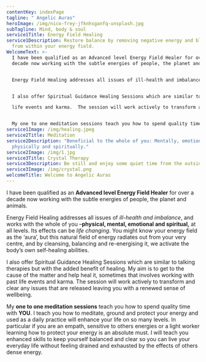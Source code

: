 ```yaml
---
contentKey: indexPage
tagline: " Angelic Auras"
heroImage: /img/nico-frey-jfknhsganfq-unsplash.jpg
subTagline: Mind, body & soul
service1Title: Energy Field Healing
service1Description: Restore balance by removing negative energy and blockages
  from within your energy field.
WelcomeText: >-
  I have been qualified as an Advanced level Energy Field Healer for over a
  decade now working with the subtle energies of people, the planet and animals.


  Energy Field Healing addresses all issues of ill-health and imbalance, and works with the whole of you –physical, mental, emotional and spiritual, at all levels.  Its effects can be life changing. You might know your energy field as the ‘aura’, but this natural field of energy radiates out from your very centre, and by cleansing, balancing and re-energising it, we activate the body’s own self-healing abilities.


  I also offer Spiritual Guidance Healing Sessions which are similar to talking therapies but with the added benefit of healing.  My aim is to get to the cause of the matter and help heal it, sometimes that involves working with past

  life events and karma.  The session will work actively to transform and clear any issues that are released leaving you with a renewed sense of wellbeing.


  My one to one meditation sessions teach you how to spend quality time with YOU. I teach you how to meditate, ground and protect your energy and used as a daily practice will enhance your life on so many levels. In particular if you are an empath, sensitive to others energies or a light worker learning how to protect your energy is an absolute must. I will teach you enhanced skills to keep yourself balanced and clear so you can live your everyday life without feeling drained and exhausted by the effects of others dense energy.
service1Image: /img/healing.jpeg
service2Title: Meditation
service2Description: "Beneficial to the whole of you: Mentally, emotionally,
  physically and spiritually."
service2Image: /img/1.jpg
service3Title: Crystal Therapy
service3Description: Be still and enjoy some quiet time from the outside world.
service3Image: /img/crystal.png
welcomeTitle: Welcome to Angelic Auras
---
```

I have been qualified as an **Advanced level Energy Field Healer** for over a decade now working with the subtle energies of people, the planet and animals.

Energy Field Healing addresses all issues of *ill-health and imbalance*, and works with the whole of you –**physical, mental, emotional and spiritual,** at all levels.  Its effects can be *life changing*. You might know your energy field as the ‘aura’, but this natural field of energy radiates out from your very centre, and by cleansing, balancing and re-energising it, we activate the body’s own self-healing abilities.

I also offer Spiritual Guidance Healing Sessions which are similar to talking therapies but with the added benefit of healing.  My aim is to get to the cause of the matter and help heal it, sometimes that involves working with past life events and karma.  The session will work actively to transform and clear any issues that are released leaving you with a renewed sense of wellbeing.

My **one to one meditation sessions** teach you how to spend quality time with **YOU**. I teach you how to meditate, ground and protect your energy and used as a daily practice will enhance your life on so many levels. In particular if you are an empath, sensitive to others energies or a light worker learning how to protect your energy is an absolute must. I will teach you enhanced skills to keep yourself balanced and clear so you can live your everyday life without feeling drained and exhausted by the effects of others dense energy.